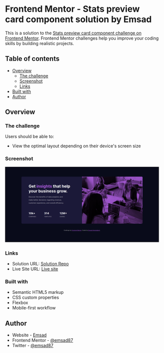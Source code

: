 # Frontend Mentor - Stats preview card component solution by Emsad

This is a solution to the [Stats preview card component challenge on Frontend Mentor](https://www.frontendmentor.io/challenges/stats-preview-card-component-8JqbgoU62). Frontend Mentor challenges help you improve your coding skills by building realistic projects.

## Table of contents

- [Overview](#overview)
  - [The challenge](#the-challenge)
  - [Screenshot](#screenshot)
  - [Links](#links)
- [Built with](#built-with)
- [Author](#author)

## Overview

### The challenge

Users should be able to:

- View the optimal layout depending on their device's screen size

### Screenshot

![](./screenshot.png)

### Links

- Solution URL: [Solution Repo](https://github.com/emsad87/stats-preview-card-component)
- Live Site URL: [Live site](https://emsad87.github.io/stats-preview-card-component)

### Built with

- Semantic HTML5 markup
- CSS custom properties
- Flexbox
- Mobile-first workflow

## Author

- Website - [Emsad](https://emsad87.github.io)
- Frontend Mentor - [@emsad87](https://www.frontendmentor.io/profile/emsad87)
- Twitter - [@emsad87](https://twitter.com/emsad87)
